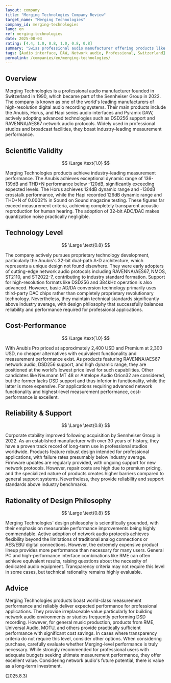 ```yaml
---
layout: company
title: "Merging Technologies Company Review"
target_name: "Merging Technologies"
company_id: merging-technologies
lang: en
ref: merging-technologies
date: 2025-08-03
rating: [4.4, 1.0, 0.8, 1.0, 0.8, 0.8]
summary: "Swiss professional audio manufacturer offering products like Anubis, Horus, and Pyramix with world-class measurement performance. High scientific validity and excellent cost-performance."
tags: [Audio interface, DAW, Network audio, Professional, Switzerland]
permalink: /companies/en/merging-technologies/
---
```

## Overview

Merging Technologies is a professional audio manufacturer founded in Switzerland in 1990, which became part of the Sennheiser Group in 2022. The company is known as one of the world's leading manufacturers of high-resolution digital audio recording systems. Their main products include the Anubis, Horus, and Hapi series audio interfaces and Pyramix DAW, actively adopting advanced technologies such as DSD256 support and RAVENNA/AES67 network audio protocols. Widely used in professional studios and broadcast facilities, they boast industry-leading measurement performance.

## Scientific Validity

$$ \Large \text{1.0} $$

Merging Technologies products achieve industry-leading measurement performance. The Anubis achieves exceptional dynamic range of 136-139dB and THD+N performance below -120dB, significantly exceeding expected levels. The Horus achieves 124dB dynamic range and -130dB crosstalk performance, while the Hapi recorded 126dB dynamic range and THD+N of 0.0002% in Sound on Sound magazine testing. These figures far exceed measurement criteria, achieving completely transparent acoustic reproduction for human hearing. The adoption of 32-bit ADC/DAC makes quantization noise practically negligible.

## Technology Level

$$ \Large \text{0.8} $$

The company actively pursues proprietary technology development, particularly the Anubis's 32-bit dual-path A-D architecture, which represents a unique design not found elsewhere. They were early adopters of cutting-edge network audio protocols including RAVENNA/AES67, NMOS, ST2110, and ST2022-7, contributing to industry standard formation. Support for high-resolution formats like DSD256 and 384kHz operation is also advanced. However, basic AD/DA conversion technology primarily uses third-party DAC chips rather than completely proprietary revolutionary technology. Nevertheless, they maintain technical standards significantly above industry average, with design philosophy that successfully balances reliability and performance required for professional applications.

## Cost-Performance

$$ \Large \text{1.0} $$

With Anubis Pro priced at approximately 2,400 USD and Premium at 2,300 USD, no cheaper alternatives with equivalent functionality and measurement performance exist. As products featuring RAVENNA/AES67 network audio, DSD256 support, and high dynamic range, they are positioned at the world's lowest price level for such capabilities. Other candidates like Neumann MT 48 or Antelope Audio Orion32 are considered, but the former lacks DSD support and thus inferior in functionality, while the latter is more expensive. For applications requiring advanced network functionality and highest-level measurement performance, cost-performance is excellent.

## Reliability & Support

$$ \Large \text{0.8} $$

Corporate stability improved following acquisition by Sennheiser Group in 2022. As an established manufacturer with over 30 years of history, they have a proven track record of long-term use in professional studios worldwide. Products feature robust design intended for professional applications, with failure rates presumably below industry average. Firmware updates are regularly provided, with ongoing support for new network protocols. However, repair costs are high due to premium pricing, and the specialized nature of products creates higher barriers compared to general support systems. Nevertheless, they provide reliability and support standards above industry benchmarks.

## Rationality of Design Philosophy

$$ \Large \text{0.8} $$

Merging Technologies' design philosophy is scientifically grounded, with their emphasis on measurable performance improvements being highly commendable. Active adoption of network audio protocols achieves flexibility beyond the limitations of traditional analog connections or AES/EBU digital connections. However, the extremely expensive product lineup provides more performance than necessary for many users. General PC and high-performance interface combinations like RME can often achieve equivalent results, raising questions about the necessity of dedicated audio equipment. Transparency criteria may not require this level in some cases, but technical rationality remains highly evaluable.

## Advice

Merging Technologies products boast world-class measurement performance and reliably deliver expected performance for professional applications. They provide irreplaceable value particularly for building network audio environments or studios frequently performing DSD recording. However, for general music production, products from RME, Universal Audio, MOTU, and others provide practically sufficient performance with significant cost savings. In cases where transparency criteria do not require this level, consider other options. When considering purchase, carefully evaluate whether Merging-level performance is truly necessary. While strongly recommended for professional users with adequate budgets seeking ultimate measurement performance, they offer excellent value. Considering network audio's future potential, there is value as a long-term investment.

(2025.8.3)
